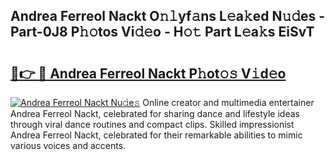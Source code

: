 ## Andrea Ferreol Nackt O𝚗𝚕yf𝚊ns L𝚎a𝚔ed N𝚞𝚍es - Part-0J8 P𝚑𝚘tos Vi𝚍𝚎o - H𝚘𝚝 Part L𝚎a𝚔s EiSvT

# <h2><a href="http://kf96ap.oniu.top/?m=Andrea+Ferreol+Nackt">🔗👉 🔴 Andrea Ferreol Nackt P𝚑ot𝚘𝚜 V𝚒d𝚎o</a></h2>

[![Andrea Ferreol Nackt Nu𝚍e𝚜](https://i.imgur.com/0qMVB7G.gif)](http://kf96ap.oniu.top/?m=Andrea+Ferreol+Nackt)
Online creator and multimedia entertainer Andrea Ferreol Nackt, celebrated for sharing dance and lifestyle ideas through viral dance routines and compact clips. Skilled impressionist Andrea Ferreol Nackt, celebrated for their remarkable abilities to mimic various voices and accents.  

